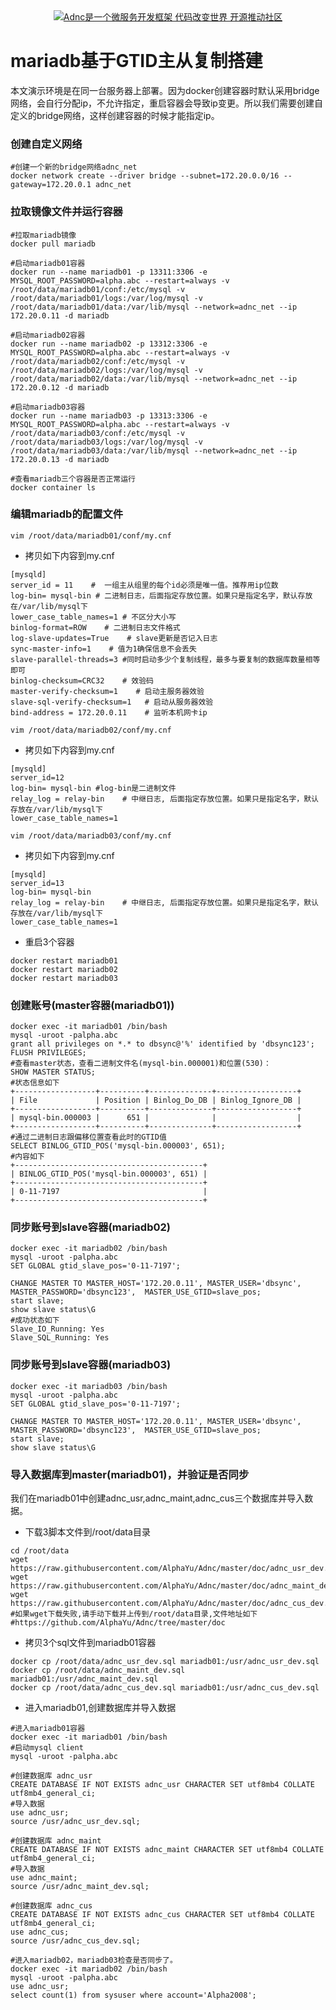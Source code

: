 <div align="center">
<a href="https://github.com/alphayu/adnc" target="_blank" title="Adnc是一个微服务开发框架 代码改变世界 开源推动社区"><img src="https://aspdotnetcore.net/wp-content/uploads/2020/12/adnc-homepage-logo-3.webp" alt="Adnc是一个微服务开发框架 代码改变世界 开源推动社区"></a>
</div>

# mariadb基于GTID主从复制搭建
本文演示环境是在同一台服务器上部署。因为docker创建容器时默认采用bridge网络，会自行分配ip，不允许指定，重启容器会导致ip变更。所以我们需要创建自定义的bridge网络，这样创建容器的时候才能指定ip。
### 创建自定义网络
```
#创建一个新的bridge网络adnc_net
docker network create --driver bridge --subnet=172.20.0.0/16 --gateway=172.20.0.1 adnc_net
```
### 拉取镜像文件并运行容器
```
#拉取mariadb镜像
docker pull mariadb

#启动mariadb01容器
docker run --name mariadb01 -p 13311:3306 -e MYSQL_ROOT_PASSWORD=alpha.abc --restart=always -v /root/data/mariadb01/conf:/etc/mysql -v /root/data/mariadb01/logs:/var/log/mysql -v /root/data/mariadb01/data:/var/lib/mysql --network=adnc_net --ip 172.20.0.11 -d mariadb

#启动mariadb02容器
docker run --name mariadb02 -p 13312:3306 -e MYSQL_ROOT_PASSWORD=alpha.abc --restart=always -v /root/data/mariadb02/conf:/etc/mysql -v /root/data/mariadb02/logs:/var/log/mysql -v /root/data/mariadb02/data:/var/lib/mysql --network=adnc_net --ip 172.20.0.12 -d mariadb

#启动mariadb03容器
docker run --name mariadb03 -p 13313:3306 -e MYSQL_ROOT_PASSWORD=alpha.abc --restart=always -v /root/data/mariadb03/conf:/etc/mysql -v /root/data/mariadb03/logs:/var/log/mysql -v /root/data/mariadb03/data:/var/lib/mysql --network=adnc_net --ip 172.20.0.13 -d mariadb

#查看mariadb三个容器是否正常运行
docker container ls
```
### 编辑mariadb的配置文件
```
vim /root/data/mariadb01/conf/my.cnf
```
- 拷贝如下内容到my.cnf
```
[mysqld]
server_id = 11    #  一组主从组里的每个id必须是唯一值。推荐用ip位数
log-bin= mysql-bin # 二进制日志，后面指定存放位置。如果只是指定名字，默认存放在/var/lib/mysql下
lower_case_table_names=1 # 不区分大小写
binlog-format=ROW    # 二进制日志文件格式
log-slave-updates=True    # slave更新是否记入日志
sync-master-info=1    # 值为1确保信息不会丢失
slave-parallel-threads=3 #同时启动多少个复制线程，最多与要复制的数据库数量相等即可
binlog-checksum=CRC32    # 效验码
master-verify-checksum=1    # 启动主服务器效验
slave-sql-verify-checksum=1   # 启动从服务器效验
bind-address = 172.20.0.11    # 监听本机网卡ip
```

```
vim /root/data/mariadb02/conf/my.cnf
```
- 拷贝如下内容到my.cnf
```
[mysqld]
server_id=12
log-bin= mysql-bin #log-bin是二进制文件
relay_log = relay-bin    # 中继日志, 后面指定存放位置。如果只是指定名字，默认存放在/var/lib/mysql下
lower_case_table_names=1
```
```
vim /root/data/mariadb03/conf/my.cnf
```
- 拷贝如下内容到my.cnf
```
[mysqld]
server_id=13
log-bin= mysql-bin
relay_log = relay-bin    # 中继日志, 后面指定存放位置。如果只是指定名字，默认存放在/var/lib/mysql下
lower_case_table_names=1
```
- 重启3个容器
```
docker restart mariadb01
docker restart mariadb02
docker restart mariadb03
```

### 创建账号(master容器(mariadb01))
```
docker exec -it mariadb01 /bin/bash
mysql -uroot -palpha.abc
grant all privileges on *.* to dbsync@'%' identified by 'dbsync123';
FLUSH PRIVILEGES;
#查看master状态，查看二进制文件名(mysql-bin.000001)和位置(530)：
SHOW MASTER STATUS;
#状态信息如下
+------------------+----------+--------------+------------------+
| File             | Position | Binlog_Do_DB | Binlog_Ignore_DB |
+------------------+----------+--------------+------------------+
| mysql-bin.000003 |      651 |              |                  |
+------------------+----------+--------------+------------------+
#通过二进制日志跟偏移位置查看此时的GTID值
SELECT BINLOG_GTID_POS('mysql-bin.000003', 651);
#内容如下
+------------------------------------------+
| BINLOG_GTID_POS('mysql-bin.000003', 651) |
+------------------------------------------+
| 0-11-7197                                |
+------------------------------------------+
```

### 同步账号到slave容器(mariadb02)
```
docker exec -it mariadb02 /bin/bash
mysql -uroot -palpha.abc
SET GLOBAL gtid_slave_pos='0-11-7197';

CHANGE MASTER TO MASTER_HOST='172.20.0.11', MASTER_USER='dbsync', MASTER_PASSWORD='dbsync123',  MASTER_USE_GTID=slave_pos;
start slave;
show slave status\G
#成功状态如下
Slave_IO_Running: Yes
Slave_SQL_Running: Yes
```

### 同步账号到slave容器(mariadb03)
```
docker exec -it mariadb03 /bin/bash
mysql -uroot -palpha.abc
SET GLOBAL gtid_slave_pos='0-11-7197';

CHANGE MASTER TO MASTER_HOST='172.20.0.11', MASTER_USER='dbsync', MASTER_PASSWORD='dbsync123',  MASTER_USE_GTID=slave_pos;
start slave;
show slave status\G
```
### 导入数据库到master(mariadb01)，并验证是否同步
我们在mariadb01中创建adnc_usr,adnc_maint,adnc_cus三个数据库并导入数据。
- 下载3脚本文件到/root/data目录
```
cd /root/data
wget https://raw.githubusercontent.com/AlphaYu/Adnc/master/doc/adnc_usr_dev.sql
wget https://raw.githubusercontent.com/AlphaYu/Adnc/master/doc/adnc_maint_dev.sql
wget https://raw.githubusercontent.com/AlphaYu/Adnc/master/doc/adnc_cus_dev.sql
#如果wget下载失败,请手动下载并上传到/root/data目录,文件地址如下
#https://github.com/AlphaYu/Adnc/tree/master/doc
```
- 拷贝3个sql文件到mariadb01容器
```
docker cp /root/data/adnc_usr_dev.sql mariadb01:/usr/adnc_usr_dev.sql
docker cp /root/data/adnc_maint_dev.sql mariadb01:/usr/adnc_maint_dev.sql
docker cp /root/data/adnc_cus_dev.sql mariadb01:/usr/adnc_cus_dev.sql
```
- 进入mariadb01,创建数据库并导入数据
```
#进入mariadb01容器
docker exec -it mariadb01 /bin/bash
#启动mysql client
mysql -uroot -palpha.abc

#创建数据库 adnc_usr
CREATE DATABASE IF NOT EXISTS adnc_usr CHARACTER SET utf8mb4 COLLATE utf8mb4_general_ci;
#导入数据
use adnc_usr;
source /usr/adnc_usr_dev.sql;

#创建数据库 adnc_maint
CREATE DATABASE IF NOT EXISTS adnc_maint CHARACTER SET utf8mb4 COLLATE utf8mb4_general_ci;
#导入数据
use adnc_maint;
source /usr/adnc_maint_dev.sql;

#创建数据库 adnc_cus
CREATE DATABASE IF NOT EXISTS adnc_cus CHARACTER SET utf8mb4 COLLATE utf8mb4_general_ci;
use adnc_cus;
source /usr/adnc_cus_dev.sql;

#进入mariadb02，mariadb03检查是否同步了。
docker exec -it mariadb02 /bin/bash
mysql -uroot -palpha.abc
use adnc_usr;
select count(1) from sysuser where account='Alpha2008';
```